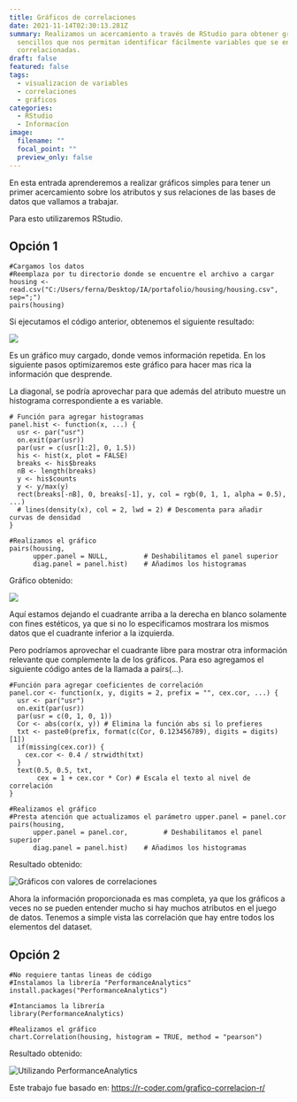 ```yaml
---
title: Gráficos de correlaciones
date: 2021-11-14T02:30:13.281Z
summary: Realizamos un acercamiento a través de RStudio para obtener gráficos
  sencillos que nos permitan identificar fácilmente variables que se encuentren
  correlacionadas.
draft: false
featured: false
tags:
  - visualizacion de variables
  - correlaciones
  - gráficos
categories:
  - RStudio
  - Informacíon
image:
  filename: ""
  focal_point: ""
  preview_only: false
---
```

En esta entrada aprenderemos a realizar gráficos simples para tener un primer acercamiento sobre los atributos y sus relaciones de las bases de datos que vallamos a trabajar.

Para esto utilizaremos RStudio.

## Opción 1

```
#Cargamos los datos
#Reemplaza por tu directorio donde se encuentre el archivo a cargar
housing <- read.csv("C:/Users/ferna/Desktop/IA/portafolio/housing/housing.csv", sep=";")
pairs(housing)
```

Si ejecutamos el código anterior, obtenemos el siguiente resultado:

![](rplot05.png)

Es un gráfico muy cargado, donde vemos información repetida. En los siguiente pasos optimizaremos este gráfico para hacer mas rica la información que desprende.

La diagonal, se podría aprovechar para que además del atributo muestre un histograma correspondiente a es variable.

```
# Función para agregar histogramas
panel.hist <- function(x, ...) {
  usr <- par("usr")
  on.exit(par(usr))
  par(usr = c(usr[1:2], 0, 1.5))
  his <- hist(x, plot = FALSE)
  breaks <- his$breaks
  nB <- length(breaks)
  y <- his$counts
  y <- y/max(y)
  rect(breaks[-nB], 0, breaks[-1], y, col = rgb(0, 1, 1, alpha = 0.5), ...)
  # lines(density(x), col = 2, lwd = 2) # Descomenta para añadir curvas de densidad
}

#Realizamos el gráfico
pairs(housing,
      upper.panel = NULL,         # Deshabilitamos el panel superior
      diag.panel = panel.hist)    # Añadimos los histogramas
```

Gráfico obtenido:

![](rplot04.png)

Aquí estamos dejando el cuadrante arriba a la derecha en blanco solamente con fines estéticos, ya que si no lo especificamos mostrara los mismos datos que el cuadrante inferior a la izquierda.

Pero podríamos aprovechar el cuadrante libre para mostrar otra información relevante que complemente la de los gráficos. Para eso agregamos el siguiente código antes de la llamada a pairs(...).

```
#Función para agregar coeficientes de correlación
panel.cor <- function(x, y, digits = 2, prefix = "", cex.cor, ...) {
  usr <- par("usr")
  on.exit(par(usr))
  par(usr = c(0, 1, 0, 1))
  Cor <- abs(cor(x, y)) # Elimina la función abs si lo prefieres
  txt <- paste0(prefix, format(c(Cor, 0.123456789), digits = digits)[1])
  if(missing(cex.cor)) {
    cex.cor <- 0.4 / strwidth(txt)
  }
  text(0.5, 0.5, txt,
       cex = 1 + cex.cor * Cor) # Escala el texto al nivel de correlación
}

#Realizamos el gráfico
#Presta atención que actualizamos el parámetro upper.panel = panel.cor
pairs(housing,
      upper.panel = panel.cor,         # Deshabilitamos el panel superior
      diag.panel = panel.hist)    # Añadimos los histogramas
```

Resultado obtenido:

![Gráficos con valores de correlaciones](rplot03.png "Gráficos con valores de correlaciones")

Ahora la información proporcionada es mas completa, ya que los gráficos a veces no se pueden entender mucho si hay muchos atributos en el juego de datos. Tenemos a simple vista las correlación que hay entre todos los elementos del dataset.

## Opción 2

```
#No requiere tantas lineas de código
#Instalamos la librería "PerformanceAnalytics"
install.packages("PerformanceAnalytics")

#Intanciamos la librería
library(PerformanceAnalytics)

#Realizamos el gráfico
chart.Correlation(housing, histogram = TRUE, method = "pearson")
```

Resultado obtenido:

![Utilizando PerformanceAnalytics](rplot02.png "Utilizando PerformanceAnalytics")

Este trabajo fue basado en: <https://r-coder.com/grafico-correlacion-r/>